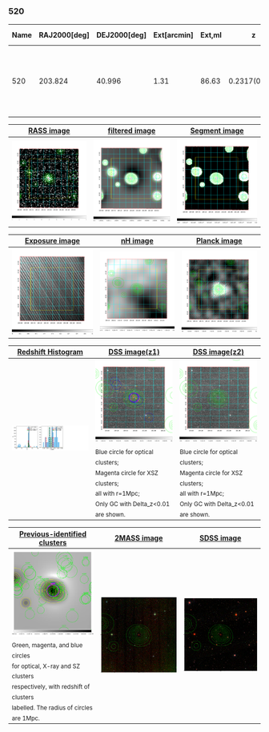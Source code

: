<div STYLE="page-break-after: always;"></div>

### 520

|Name|RAJ2000[deg]|DEJ2000[deg] |Ext[arcmin]| Ext,ml | z | z_src| C|GC(XSZ,Delta_z<0.01)| GC(OPT,Delta_z<0.01)|GC| R_sig[arcmin] | R500[arcmin] | R500[Mpc]| CRsig[c/s] | CR500[c/s] |L500[1E44 erg/s]|F500[1E-12 erg/s/cm^2]| M500[1E14 Msun]|Tx[keV]|Cnt_sig|Beta|Rc[arcmin]|Comment|Alias|
|---|---|---|---|---|---|------|---|--------|---------|----------|---|---|---|---|---|---|---|---|---|---|---|---|---|---|
|520| 203.824| 40.996| 1.31| 86.63| 0.2317(0.006)| z1, z_xsz| B| F20, MCXC, PSZ2, SPI, Tar, XB| A, N, RM, W| A, C, F20, MCXC, N, PSZ2, SPI, Tar, W, XB| 24.700| 6.216| 1.378| 0.412(0.050)| 0.366(0.045)| 12.312(0.753)| 7.698(0.471)| 9.39(0.26)| 9.20(0.17)| 237.6| 0.566(-0.026+0.028)| 1.407(-0.310+0.301)| -| k079|

|[RASS image](../image/520/520_img.pdf)|[filtered image](../image/520/520_fil.pdf)|[Segment image](../image/520/520_seg.pdf)|
|-------------------|--------------------|-------------------|
| <img src="../image/520/520_img.png" width="300">  | <img src="../image/520/520_fil.png" width="300">   | <img src="../image/520/520_seg.png" width="300">  |

|[Exposure image](../image/520/520_mex.pdf)| [nH image](../image/520/520_nh.pdf)| [Planck image](../image/520/520_p.pdf)|
|-------------------|--------------------|-------------------|
|<img src="../image/520/520_mex.png" width="300">   | <img src="../image/520/520_nh.png" width="300">    | <img src="../image/520/520_p.png" width="300"> |

|[Redshift Histogram](../image/520/520_zg.pdf) | [DSS image(z1)](../image/520/520_dss_z1.pdf)      |  [DSS image(z2)](../image/520/520_dss_z2.pdf)    |
|-------------------|--------------------|-------------------|
|<img src="../image/520/520_zg.png" width="300"> |<img src="../image/520/520_dss_z1.png" width="300"> <sub><br>Blue circle for optical clusters; <br>Magenta circle for XSZ clusters; <br>all with r=1Mpc; <br>Only GC with Delta_z<0.01 are shown. </sub>| <img src="../image/520/520_dss_z2.png" width="300"><sub><br>Blue circle for optical clusters; <br>Magenta circle for XSZ clusters; <br>all with r=1Mpc; <br>Only GC with Delta_z<0.01 are shown. </sub> |

|[Previous-identified clusters](../image/520/520_gc.pdf) | [2MASS image](../image/520/520_2mass.pdf)      |[SDSS image](../image/520/520_sdss.pdf)   |
|-------------------|-------------------|-------------------|
|<img src=../image/520/520_gc.png width="300"> <br><sub>Green, magenta, and blue circles <br>for optical, X-ray and SZ clusters <br>respectively, with redshift of clusters <br>labelled. The radius of circles <br>are 1Mpc.</sub>|<img src="../image/520/520_2mass.png" width="300">  | <img src="../image/520/520_sdss.png" width="300">  |




